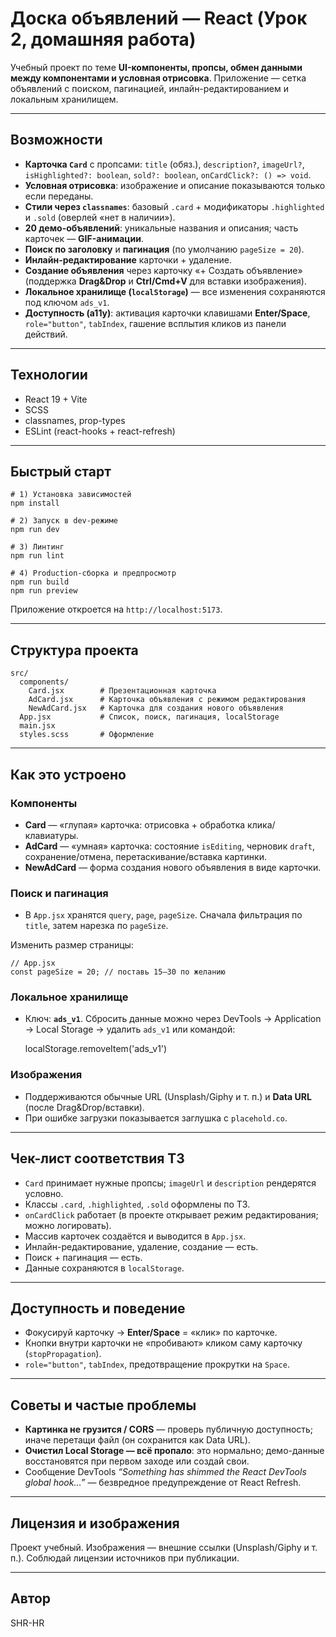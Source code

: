 # Доска объявлений — React (Урок 2, домашняя работа)

Учебный проект по теме **UI-компоненты, пропсы, обмен данными между компонентами и условная отрисовка**. Приложение — сетка объявлений с поиском, пагинацией, инлайн-редактированием и локальным хранилищем.

---

## Возможности

- **Карточка `Card`** с пропсами: `title` (обяз.), `description?`, `imageUrl?`, `isHighlighted?: boolean`, `sold?: boolean`, `onCardClick?: () => void`.
- **Условная отрисовка**: изображение и описание показываются только если переданы.
- **Стили через `classnames`**: базовый `.card` + модификаторы `.highlighted` и `.sold` (оверлей «нет в наличии»).
- **20 демо-объявлений**: уникальные названия и описания; часть карточек — **GIF-анимации**.
- **Поиск по заголовку** и **пагинация** (по умолчанию `pageSize = 20`).
- **Инлайн-редактирование** карточки + удаление.
- **Создание объявления** через карточку «+ Создать объявление» (поддержка **Drag&Drop** и **Ctrl/Cmd+V** для вставки изображения).
- **Локальное хранилище (`localStorage`)** — все изменения сохраняются под ключом `ads_v1`.
- **Доступность (a11y)**: активация карточки клавишами **Enter/Space**, `role="button"`, `tabIndex`, гашение всплытия кликов из панели действий.

---

## Технологии

- React 19 + Vite  
- SCSS  
- classnames, prop-types  
- ESLint (react-hooks + react-refresh)

---

## Быстрый старт

    # 1) Установка зависимостей
    npm install

    # 2) Запуск в dev-режиме
    npm run dev

    # 3) Линтинг
    npm run lint

    # 4) Production-сборка и предпросмотр
    npm run build
    npm run preview

Приложение откроется на `http://localhost:5173`.

---

## Структура проекта

    src/
      components/
        Card.jsx        # Презентационная карточка
        AdCard.jsx      # Карточка объявления с режимом редактирования
        NewAdCard.jsx   # Карточка для создания нового объявления
      App.jsx           # Список, поиск, пагинация, localStorage
      main.jsx
      styles.scss       # Оформление

---

## Как это устроено

### Компоненты
- **Card** — «глупая» карточка: отрисовка + обработка клика/клавиатуры.  
- **AdCard** — «умная» карточка: состояние `isEditing`, черновик `draft`, сохранение/отмена, перетаскивание/вставка картинки.  
- **NewAdCard** — форма создания нового объявления в виде карточки.

### Поиск и пагинация
- В `App.jsx` хранятся `query`, `page`, `pageSize`. Сначала фильтрация по `title`, затем нарезка по `pageSize`.

Изменить размер страницы:

    // App.jsx
    const pageSize = 20; // поставь 15–30 по желанию

### Локальное хранилище
- Ключ: **`ads_v1`**. Сбросить данные можно через DevTools → Application → Local Storage → удалить `ads_v1` или командой:

    localStorage.removeItem('ads_v1')

### Изображения
- Поддерживаются обычные URL (Unsplash/Giphy и т. п.) и **Data URL** (после Drag&Drop/вставки).  
- При ошибке загрузки показывается заглушка с `placehold.co`.

---

## Чек-лист соответствия ТЗ

- `Card` принимает нужные пропсы; `imageUrl` и `description` рендерятся условно.  
- Классы `.card`, `.highlighted`, `.sold` оформлены по ТЗ.  
- `onCardClick` работает (в проекте открывает режим редактирования; можно логировать).  
- Массив карточек создаётся и выводится в `App.jsx`.  
- Инлайн-редактирование, удаление, создание — есть.  
- Поиск + пагинация — есть.  
- Данные сохраняются в `localStorage`.

---

## Доступность и поведение

- Фокусируй карточку → **Enter/Space** = «клик» по карточке.  
- Кнопки внутри карточки не «пробивают» кликом саму карточку (`stopPropagation`).  
- `role="button"`, `tabIndex`, предотвращение прокрутки на `Space`.

---

## Советы и частые проблемы

- **Картинка не грузится / CORS** — проверь публичную доступность; иначе перетащи файл (он сохранится как Data URL).  
- **Очистил Local Storage — всё пропало**: это нормально; демо-данные восстановятся при первом заходе или создай свои.  
- Сообщение DevTools *“Something has shimmed the React DevTools global hook…”* — безвредное предупреждение от React Refresh.

---

## Лицензия и изображения

Проект учебный. Изображения — внешние ссылки (Unsplash/Giphy и т. п.). Соблюдай лицензии источников при публикации.

---

## Автор

SHR-HR
